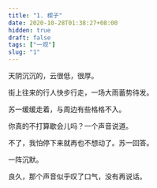 ```yaml
---
title: "1. 楔子"
date: 2020-10-28T01:38:27+08:00
hidden: true
draft: false
tags: ["一观"]
slug: "1"
---
```


天阴沉沉的，云很低，很厚。

街上往来的行人快步行走，一场大雨蓄势待发。

苏一缓缓走着，与周边有些格格不入。

你真的不打算歇会儿吗？一个声音说道。

不了，我怕停下来就再也不想动了。苏一回答。

一阵沉默。

良久，那个声音似乎叹了口气，没有再说话。